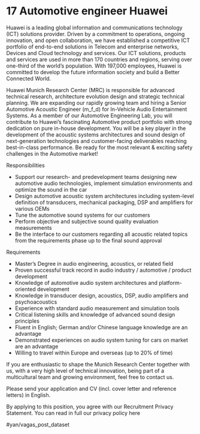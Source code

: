 # 17 Automotive engineer Huawei
Huawei is a leading global information and communications technology (ICT) solutions provider. Driven by a commitment to operations, ongoing innovation, and open collaboration, we have established a competitive ICT portfolio of end-to-end solutions in Telecom and enterprise networks, Devices and Cloud technology and services. Our ICT solutions, products and services are used in more than 170 countries and regions, serving over one-third of the world’s population. With 197,000 employees, Huawei is committed to develop the future information society and build a Better Connected World.

Huawei Munich Research Center (MRC) is responsible for advanced technical research, architecture evolution design and strategic technical planning. We are expanding our rapidly growing team and hiring a Senior Automotive Acoustic Engineer (m_f_d) for In-Vehicle Audio Entertainment Systems. As a member of our Automotive Engineering Lab, you will contribute to Huawei’s fascinating Automotive product portfolio with strong dedication on pure in-house development. You will be a key player in the development of the acoustic systems architectures and sound design of next-generation technologies and customer-facing deliverables reaching best-in-class performance. Be ready for the most relevant & exciting safety challenges in the Automotive market!

Responsibilities
* Support our research- and predevelopment teams designing new automotive audio technologies, implement simulation environments and optimize the sound in the car
* Design automotive acoustic system architectures including system-level definition of transducers, mechanical packaging, DSP and amplifiers for various OEMs
* Tune the automotive sound systems for our customers
* Perform objective and subjective sound quality evaluation measurements
* Be the interface to our customers regarding all acoustic related topics from the requirements phase up to the final sound approval

Requirements
* Master’s Degree in audio engineering, acoustics, or related field
* Proven successful track record in audio industry / automotive / product development
* Knowledge of automotive audio system architectures and platform-oriented development
* Knowledge in transducer design, acoustics, DSP, audio amplifiers and psychoacoustics
* Experience with standard audio measurement and simulation tools
* Critical listening skills and knowledge of advanced sound design principles
* Fluent in English; German and/or Chinese language knowledge are an advantage
* Demonstrated experiences on audio system tuning for cars on market are an advantage
* Willing to travel within Europe and overseas (up to 20% of time)

If you are enthusiastic to shape the Munich Research Center together with us, with a very high level of technical innovation, being part of a multicultural team and growing environment, feel free to contact us.

Please send your application and CV (incl. cover letter and reference letters) in English.

By applying to this position, you agree with our Recruitment Privacy Statement. You can read in full our privacy policy here

#yan/vagas_post_dataset